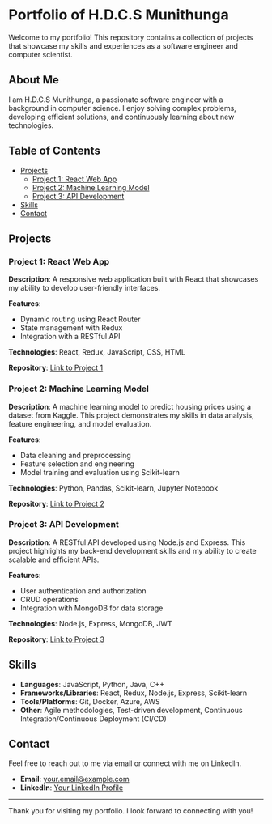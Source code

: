 # Portfolio of H.D.C.S Munithunga

Welcome to my portfolio! This repository contains a collection of projects that showcase my skills and experiences as a software engineer and computer scientist.

## About Me

I am H.D.C.S Munithunga, a passionate software engineer with a background in computer science. I enjoy solving complex problems, developing efficient solutions, and continuously learning about new technologies.

## Table of Contents

- [Projects](#projects)
  - [Project 1: React Web App](#project-1-react-web-app)
  - [Project 2: Machine Learning Model](#project-2-machine-learning-model)
  - [Project 3: API Development](#project-3-api-development)
- [Skills](#skills)
- [Contact](#contact)

## Projects

### Project 1: React Web App

**Description**: A responsive web application built with React that showcases my ability to develop user-friendly interfaces.

**Features**:
- Dynamic routing using React Router
- State management with Redux
- Integration with a RESTful API

**Technologies**: React, Redux, JavaScript, CSS, HTML

**Repository**: [Link to Project 1](https://github.com/username/react-web-app)

### Project 2: Machine Learning Model

**Description**: A machine learning model to predict housing prices using a dataset from Kaggle. This project demonstrates my skills in data analysis, feature engineering, and model evaluation.

**Features**:
- Data cleaning and preprocessing
- Feature selection and engineering
- Model training and evaluation using Scikit-learn

**Technologies**: Python, Pandas, Scikit-learn, Jupyter Notebook

**Repository**: [Link to Project 2](https://github.com/username/machine-learning-model)

### Project 3: API Development

**Description**: A RESTful API developed using Node.js and Express. This project highlights my back-end development skills and my ability to create scalable and efficient APIs.

**Features**:
- User authentication and authorization
- CRUD operations
- Integration with MongoDB for data storage

**Technologies**: Node.js, Express, MongoDB, JWT

**Repository**: [Link to Project 3](https://github.com/username/api-development)

## Skills

- **Languages**: JavaScript, Python, Java, C++
- **Frameworks/Libraries**: React, Redux, Node.js, Express, Scikit-learn
- **Tools/Platforms**: Git, Docker, Azure, AWS
- **Other**: Agile methodologies, Test-driven development, Continuous Integration/Continuous Deployment (CI/CD)

## Contact

Feel free to reach out to me via email or connect with me on LinkedIn.

- **Email**: [your.email@example.com](mailto:your.email@example.com)
- **LinkedIn**: [Your LinkedIn Profile](https://linkedin.com/in/your-profile)

---

Thank you for visiting my portfolio. I look forward to connecting with you!

